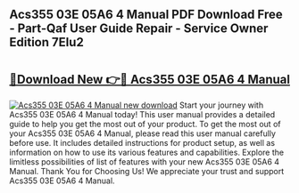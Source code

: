 ## Acs355 03E 05A6 4 Manual PDF Download Free - Part-Qaf User Guide Repair - Service Owner Edition 7EIu2

# <h2><a href="http://cf2569.oget.top/?id=Acs355+03E+05A6+4+Manual">🔗Download New 👉🔴 Acs355 03E 05A6 4 Manual</a></h2>

[![Acs355 03E 05A6 4 Manual new download](https://i.imgur.com/5g1atiW.png)](http://cf2569.oget.top/?id=Acs355+03E+05A6+4+Manual)
Start your journey with Acs355 03E 05A6 4 Manual today! This user manual provides a detailed guide to help you get the most out of your product. To get the most out of your Acs355 03E 05A6 4 Manual, please read this user manual carefully before use. It includes detailed instructions for product setup, as well as information on how to use its various features and capabilities. Explore the limitless possibilities of list of features with your new Acs355 03E 05A6 4 Manual. Thank You for Choosing Us! We appreciate your trust and support Acs355 03E 05A6 4 Manual.
